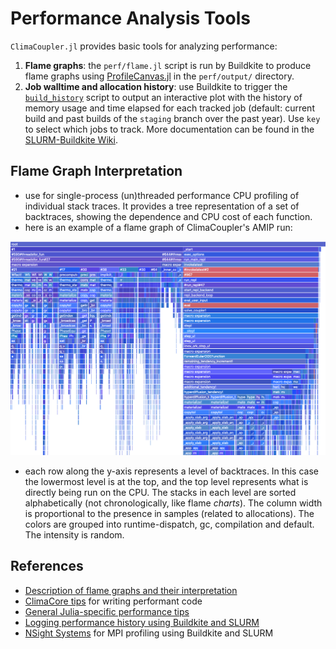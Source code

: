 # Performance Analysis Tools

`ClimaCoupler.jl` provides basic tools for analyzing performance: 
1. **Flame graphs**: the `perf/flame.jl` script is run by Buildkite to produce flame graphs using [ProfileCanvas.jl](https://github.com/pfitzseb/ProfileCanvas.jl) in the `perf/output/` directory.
2. **Job walltime and allocation history**: use Buildkite to trigger the [`build_history`](https://github.com/CliMA/slurm-buildkite/blob/master/bin/build_history) script to output an interactive plot with the history of memory usage and time elapsed for each tracked job (default: current build and past builds of the `staging` branch over the past year). Use `key` to select which jobs to track. More documentation can be found in the [SLURM-Buildkite Wiki](https://github.com/CliMA/slurm-buildkite/wiki/Memory#plotting-memory-usage-over-time). 

## Flame Graph Interpretation
- use for single-process (un)threaded performance CPU profiling of individual stack traces. It provides a tree representation of a set of backtraces, showing the dependence and CPU cost of each function. 
- here is an example of a flame graph of ClimaCoupler's AMIP run:

![canvas](images/canvas_coupler.png)

- each row along the y-axis represents a level of backtraces. In this case the lowermost level is at the top, and the top level represents what is directly being run on the CPU. The stacks in each level are sorted alphabetically (not chronologically, like flame _charts_). The column width is proportional to the presence in samples (related to allocations). The colors are grouped into runtime-dispatch, gc, compilation and default. The intensity is random. 

## References
- [Description of flame graphs and their interpretation](https://github.com/CliMA/slurm-buildkite/wiki/Flame-Graphs)
- [ClimaCore tips](https://clima.github.io/ClimaCore.jl/dev/performance_tips/) for writing performant code
- [General Julia-specific performance tips](https://docs.julialang.org/en/v1/manual/performance-tips/)
- [Logging performance history using Buildkite and SLURM](https://github.com/CliMA/slurm-buildkite/wiki/Memory)
- [NSight Systems](https://github.com/CliMA/slurm-buildkite/wiki/Nsight-Systems) for MPI profiling using Buildkite and SLURM


